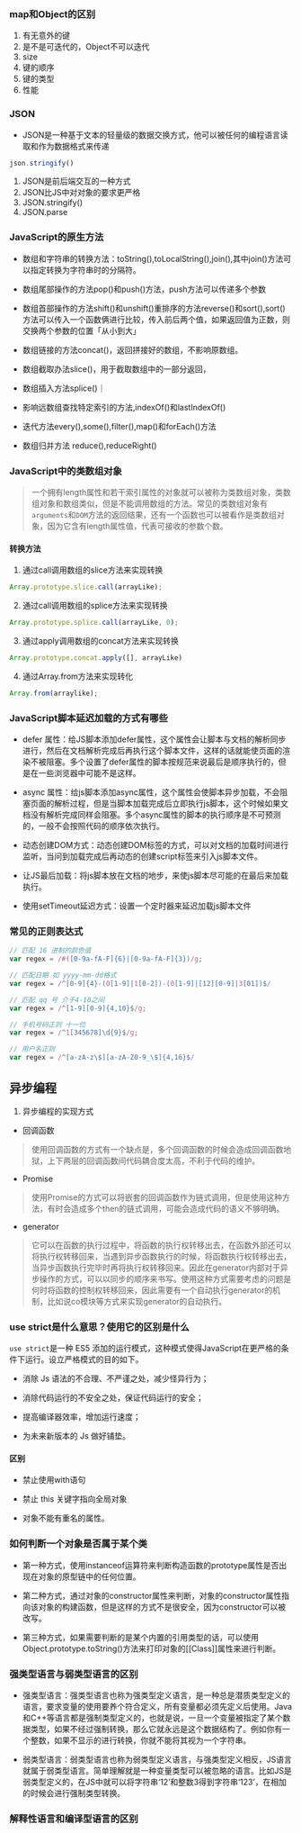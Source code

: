 ### map和Object的区别

1. 有无意外的键
2. 是不是可迭代的，Object不可以迭代
3. size
4. 键的顺序
5. 键的类型
6. 性能

### JSON

+ JSON是一种基于文本的轻量级的数据交换方式，他可以被任何的编程语言读取和作为数据格式来传递

```js
json.stringify()
```

1. JSON是前后端交互的一种方式
2. JSON比JS中对对象的要求更严格
3. JSON.stringify()
4. JSON.parse

### JavaScript的原生方法

+ 数组和字符串的转换方法：toString(),toLocalString(),join(),其中join()方法可以指定转换为字符串时的分隔符。

+ 数组尾部操作的方法pop()和push()方法，push方法可以传递多个参数

+ 数组首部操作的方法shift()和unshift()重排序的方法reverse()和sort(),sort()方法可以传入一个函数俩进行比较，传入前后两个值，如果返回值为正数，则交换两个参数的位置「从小到大」

+ 数组链接的方法concat()，返回拼接好的数组，不影响原数组。

+ 数组截取办法slice()，用于截取数组中的一部分返回，

+ 数组插入方法splice()｜
+ 影响远数组查找特定索引的方法,indexOf()和lastIndexOf()
+ 迭代方法every(),some(),filter(),map()和forEach()方法
+ 数组归并方法 reduce(),reduceRight()


### JavaScript中的类数组对象

> 一个拥有length属性和若干索引属性的对象就可以被称为类数组对象，类数组对象和数组类似，但是不能调用数组的方法。常见的类数组对象有`arguments`和`DOM`方法的返回结果，还有一个函数也可以被看作是类数组对象，因为它含有length属性值，代表可接收的参数个数。

#### 转换方法

1. 通过call调用数组的slice方法来实现转换

```js
Array.prototype.slice.call(arrayLike);
```

2. 通过call调用数组的splice方法来实现转换

```js
Array.prototype.splice.call(arrayLike, 0);
```

3. 通过apply调用数组的concat方法来实现转换
```js
Array.prototype.concat.apply([], arrayLike)
```

4. 通过Array.from方法来实现转化
```js
Array.from(arraylike);
```

### JavaScript脚本延迟加载的方式有哪些

+ defer 属性：给JS脚本添加defer属性，这个属性会让脚本与文档的解析同步进行，然后在文档解析完成后再执行这个脚本文件，这样的话就能使页面的渲染不被阻塞。多个设置了defer属性的脚本按规范来说最后是顺序执行的，但是在一些浏览器中可能不是这样。

+ async 属性：给js脚本添加async属性，这个属性会使脚本异步加载，不会阻塞页面的解析过程，但是当脚本加载完成后立即执行js脚本，这个时候如果文档没有解析完成同样会阻塞。多个async属性的脚本的执行顺序是不可预测的，一般不会按照代码的顺序依次执行。

+ 动态创建DOM方式：动态创建DOM标签的方式，可以对文档的加载时间进行监听，当问到加载完成后再动态的创建script标签来引入js脚本文件。

+ 让JS最后加载：将js脚本放在文档的地步，来使js脚本尽可能的在最后来加载执行。

+ 使用setTimeout延迟方式：设置一个定时器来延迟加载js脚本文件

### 常见的正则表达式

```js
// 匹配 16 进制的颜色值
var regex = /#([0-9a-fA-F]{6}|[0-9a-fA-F]{3})/g;

// 匹配日期 如 yyyy-mm-dd格式
var regex = /^[0-9]{4}-(0[1-9]|1[0-2])-(0[1-9]|[12][0-9]|3[01])$/

// 匹配 qq 号 介于4-10之间
var regex = /^[1-9][0-9]{4,10}$/g;

// 手机号码正则 十一位
var regex = /^1[345678]\d{9}$/g;

// 用户名正则
var regex = /^[a-zA-z\$][a-zA-Z0-9_\$]{4,16}$/
```

## 异步编程

1. 异步编程的实现方式

+ 回调函数

> 使用回调函数的方式有一个缺点是，多个回调函数的时候会造成回调函数地狱，上下两层的回调函数间代码耦合度太高，不利于代码的维护。

+ Promise

> 使用Promise的方式可以将嵌套的回调函数作为链式调用，但是使用这种方法，有时会造成多个then的链式调用，可能会造成代码的语义不够明确。

+ generator

> 它可以在函数的执行过程中，将函数的执行权转移出去，在函数外部还可以将执行权转移回来，当遇到异步函数执行的时候，将函数执行权转移出去，当异步函数执行完毕时再将执行权转移回来。因此在generator内部对于异步操作的方式，可以以同步的顺序来书写。使用这种方式需要考虑的问题是何时将函数的控制权转移回来，因此需要有一个自动执行generator的机制，比如说co模块等方式来实现generator的自动执行。

### use strict是什么意思？使用它的区别是什么

`use strict`是一种 ES5 添加的运行模式，这种模式使得JavaScript在更严格的条件下运行。设立严格模式的目的如下。

+ 消除 Js 语法的不合理、不严谨之处，减少怪异行为；

+ 消除代码运行的不安全之处，保证代码运行的安全；

+ 提高编译器效率，增加运行速度；

+ 为未来新版本的 Js 做好铺垫。

#### 区别

+ 禁止使用with语句

+ 禁止 this 关键字指向全局对象

+ 对象不能有重名的属性。

### 如何判断一个对象是否属于某个类

+ 第一种方式，使用instanceof运算符来判断构造函数的prototype属性是否出现在对象的原型链中的任何位置。

+ 第二种方式，通过对象的constructor属性来判断，对象的constructor属性指向该对象的构建函数，但是这样的方式不是很安全，因为constructor可以被改写。

+ 第三种方式，如果需要判断的是某个内置的引用类型的话，可以使用Object.prototype.toString()方法来打印对象的[[Class]]属性来进行判断。


### 强类型语言与弱类型语言的区别

+ 强类型语言：强类型语言也称为强类型定义语言，是一种总是潜质类型定义的语言，要求变量的使用要养个符合定义，所有变量都必须先定义后使用。Java和C++等语言都是强制类型定义的，也就是说，一旦一个变量被指定了某个数据类型，如果不经过强制转换，那么它就永远是这个数据结构了。例如你有一个整数，如果不显示的进行转换，你就不能将其视为一个字符串。

+ 弱类型语言：弱类型语言也称为弱类型定义语言，与强类型定义相反，JS语言就属于弱类型语言。简单理解就是一种变量类型可以被忽略的语言。比如JS是弱类型定义的，在JS中就可以将字符串‘12’和整数3得到字符串‘123’，在相加的时候会进行强制类型转换。

### 解释性语言和编译型语言的区别

